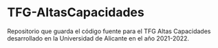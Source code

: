 # TFG-AltasCapacidades
Repositorio que guarda el código fuente para el TFG Altas Capacidades desarrollado en la Universidad de Alicante en el año 2021-2022.
